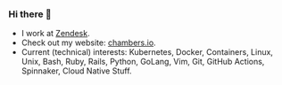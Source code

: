 ### Hi there 👋

- I work at [Zendesk](https://github.com/zendesk).
- Check out my website: [chambers.io](https://chambers.io).
- Current (technical) interests: Kubernetes, Docker, Containers, Linux, Unix,
  Bash, Ruby, Rails, Python, GoLang, Vim, Git, GitHub Actions, Spinnaker,
  Cloud Native Stuff.

<!--
**dcchambers/dcchambers** is a ✨ _special_ ✨ repository because its `README.md` (this file) appears on your GitHub profile.

Here are some ideas to get you started:

- 🔭 I’m currently working on ...
- 🌱 I’m currently learning ...
- 👯 I’m looking to collaborate on ...
- 🤔 I’m looking for help with ...
- 💬 Ask me about ...
- 📫 How to reach me: ...
- 😄 Pronouns: ...
- ⚡ Fun fact: ...
-->

